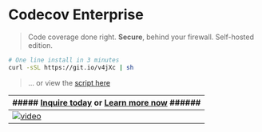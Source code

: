 # Codecov Enterprise
> Code coverage done right. **Secure**, behind your firewall. Self-hosted edition.

```bash
# One line install in 3 minutes
curl -sSL https://git.io/v4jXc | sh
```
> ... or view the [script here][4]


| ##### **[Inquire today][2] or [Learn more now][3]** ###### |
| --- |
| [![video][0]][1] |


[0]: https://cloud.githubusercontent.com/assets/2041757/11326762/f5bf24e6-913f-11e5-815d-a17339b6fbc3.gif
[1]: https://youtu.be/wADVzguG3F8
[2]: mailto:enterprise@codecov.io
[3]: https://github.com/codecov/enterprise/wiki
[4]: https://github.com/codecov/enterprise/blob/master/demo.sh
